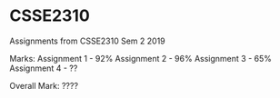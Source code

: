 # CSSE2310
Assignments from CSSE2310 Sem 2 2019

Marks:
Assignment 1 - 92%
Assignment 2 - 96% 
Assignment 3 - 65%
Assignment 4 - ??

Overall Mark: ????
